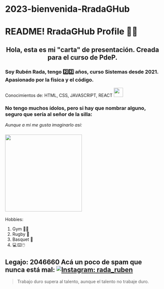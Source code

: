 # 2023-bienvenida-RradaGHub
# README! RradaGHub Profile 👋👋 


## <p align='center'> Hola, esta es mi "carta" de presentación. Creada para el curso de PdeP. </p> ##


### Soy Rubén Rada, tengo 2️⃣2️⃣ años, curso Sistemas desde 2021. Apasionado por la física y el código. 

 Conocimientos de: HTML, CSS, JAVASCRIPT, REACT <img src="https://media.giphy.com/media/WUlplcMpOCEmTGBtBW/giphy.gif" width="30"/>

### No tengo muchos ídolos, pero si hay que nombrar alguno, seguro que sería al señor de la silla:

_Aunque a mi me gusta imaginarlo así:_

### <img src="https://ih1.redbubble.net/image.530180734.1729/st,small,845x845-pad,1000x1000,f8f8f8.u6.jpg" width="250"/>

Hobbies:

<ol>
  <li> Gym 🏋️‍♂️ 
  <li> Rugby 🏉 
  <li> Basquet 🏀 
  <li> 💻 ⌨️ 🖱️ 
</ol>
    
Legajo: 2046660
Acá un poco de spam que nunca está mal: 
[![Instagram: rada_ruben](https://img.shields.io/badge/Instagram-E4405F?style=for-the-badge&logo=instagram&logoColor=white)](https://www.instagram.com/rada_ruben/) 
---

> Trabajo duro supera al talento, aunque el talento no trabaje duro.

